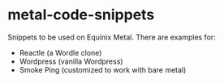 # metal-code-snippets

Snippets to be used on Equinix Metal. There are examples for:

* Reactle (a Wordle clone)
* Wordpress (vanilla Wordpress)
* Smoke Ping (customized to work with bare metal)
